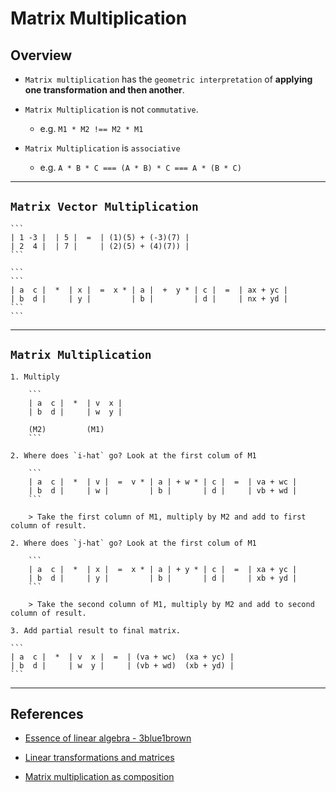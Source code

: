 # Matrix Multiplication

## Overview

* `Matrix multiplication` has the `geometric interpretation` of __applying one transformation and then another__.

* `Matrix Multiplication` is not `commutative`.

    * e.g. `M1 * M2 !== M2 * M1`

* `Matrix Multiplication` is `associative`

    * e.g. `A * B * C === (A * B) * C === A * (B * C)`

---

## `Matrix Vector Multiplication`

    ```
    | 1 -3 |  | 5 |  =  | (1)(5) + (-3)(7) |
    | 2  4 |  | 7 |     | (2)(5) + (4)(7)) |
    ```

    ```
    ```
    | a  c |  *  | x |  =  x * | a |  +  y * | c |  =  | ax + yc |
    | b  d |     | y |         | b |         | d |     | nx + yd |
    ``` 
    ```

---

## `Matrix Multiplication`

    1. Multiply

        ```
        | a  c |  *  | v  x |
        | b  d |     | w  y |

        (M2)         (M1)
        ``` 

    2. Where does `i-hat` go? Look at the first colum of M1

        ```
        | a  c |  *  | v |  =  v * | a | + w * | c |  =  | va + wc |
        | b  d |     | w |         | b |       | d |     | vb + wd |
        ```

        > Take the first column of M1, multiply by M2 and add to first column of result.

    2. Where does `j-hat` go? Look at the first colum of M1

        ```
        | a  c |  *  | x |  =  x * | a | + y * | c |  =  | xa + yc |
        | b  d |     | y |         | b |       | d |     | xb + yd |
        ```

        > Take the second column of M1, multiply by M2 and add to second column of result.

    3. Add partial result to final matrix.

    ```
    | a  c |  *  | v  x |  =  | (va + wc)  (xa + yc) |
    | b  d |     | w  y |     | (vb + wd)  (xb + yd) |
    ```

---

## References

* [Essence of linear algebra - 3blue1brown](https://www.youtube.com/playlist?list=PLZHQObOWTQDPD3MizzM2xVFitgF8hE_ab)

* [Linear transformations and matrices](https://www.youtube.com/watch?v=kYB8IZa5AuE&list=PLZHQObOWTQDPD3MizzM2xVFitgF8hE_ab&index=3)

* [Matrix multiplication as composition](https://www.youtube.com/watch?v=XkY2DOUCWMU&list=PLZHQObOWTQDPD3MizzM2xVFitgF8hE_ab&index=4)